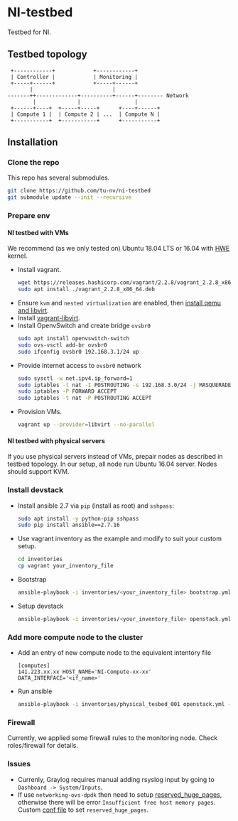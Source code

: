 # NI-testbed

Testbed for NI.

## Testbed topology
```
 +------------+            +------------+
 | Controller |            | Monitoring |
 +-----+------+            +-----+------+
       |                         |
-------++-------------+----------+------+-------- Network
        |             |                 |
 +------+----+  +-----+-----+      +----+------+
 | Compute 1 |  | Compute 2 | ...  | Compute N |
 +-----------+  +-----------+      +-----------+

```

## Installation

### Clone the repo
This repo has several submodules.
```bash
git clone https://github.com/tu-nv/ni-testbed
git submodule update --init --recursive
```
### Prepare env
#### NI testbed with VMs
We recommend (as we only tested on) Ubuntu 18.04 LTS or 16.04 with [HWE](https://wiki.ubuntu.com/Kernel/LTSEnablementStack) kernel.

- Install vagrant.
    ```bash
    wget https://releases.hashicorp.com/vagrant/2.2.8/vagrant_2.2.8_x86_64.deb
    sudo apt install ./vagrant_2.2.8_x86_64.deb
    ```
- Ensure `kvm` and `nested virtualization` are enabled, then [install qemu and libvirt](https://help.ubuntu.com/lts/serverguide/libvirt.html.en).
- Install [vagrant-libvirt](https://github.com/vagrant-libvirt/vagrant-libvirt).
- Install OpenvSwitch and create bridge `ovsbr0`
    ```bash
    sudo apt install openvswitch-switch
    sudo ovs-vsctl add-br ovsbr0
    sudo ifconfig ovsbr0 192.168.3.1/24 up
    ```
- Provide internet access to `ovsbr0` network
    ```bash
    sudo sysctl -w net.ipv4.ip_forward=1
    sudo iptables -t nat -I POSTROUTING -s 192.168.3.0/24 -j MASQUERADE
    sudo iptables -P FORWARD ACCEPT
    sudo iptables -t nat -P POSTROUTING ACCEPT
    ```
- Provision VMs.
    ```bash
    vagrant up --provider=libvirt --no-parallel
    ```

#### NI testbed with physical servers
If you use physical servers instead of VMs, prepair nodes as described in testbed topology. In our setup, all node run Ubuntu 16.04 server. Nodes should support KVM.

### Install devstack
- Install ansible 2.7 via `pip` (install as root) and `sshpass`:
    ```bash
    sudo apt install -y python-pip sshpass
    sudo pip install ansible==2.7.16
    ```
- Use vagrant inventory as the example and modify to suit your custom setup.
    ```bash
    cd inventories
    cp vagrant your_inventory_file
    ```
- Bootstrap
    ```bash
    ansible-playbook -i inventories/<your_inventory_file> bootstrap.yml
    ```
- Setup devstack
    ```bash
    ansible-playbook -i inventories/<your_inventory_file> openstack.yml
    ```

### Add more compute node to the cluster
- Add an entry of new compute node to the equivalent intentory file
    ```
    [computes]
    141.223.xx.xx HOST_NAME='NI-Compute-xx-xx' DATA_INTERFACE='<if_name>'
    ```
- Run ansible
    ```bash
    ansible-playbook -i inventories/physical_tesbed_001 openstack.yml --limit 141.223.xx.xx
    ```

### Firewall
Currently, we applied some firewall rules to the monitoring node. Check roles/firewall for details.

### Issues
- Currenly, Graylog requires manual adding rsyslog input by going to `Dashboard -> System/Inputs`.
- If use `networking-ovs-dpdk` then need to setup [reserved_huge_pages](https://bugzilla.redhat.com/show_bug.cgi?id=1517004#c24), otherwise there will be error `Insufficient free host memory pages`. Custom [conf file](roles/computes/templates/local.conf.j2) to set `reserved_huge_pages`.
